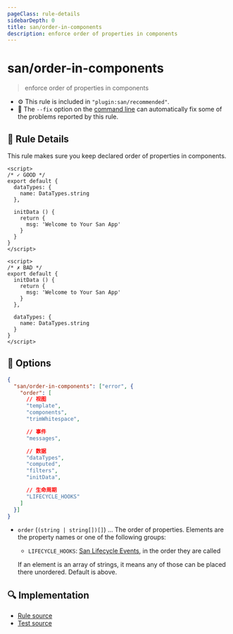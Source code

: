 ```yaml
---
pageClass: rule-details
sidebarDepth: 0
title: san/order-in-components
description: enforce order of properties in components
---
```

# san/order-in-components
> enforce order of properties in components

- :gear: This rule is included in `"plugin:san/recommended"`.
- :wrench: The `--fix` option on the [command line](https://eslint.org/docs/user-guide/command-line-interface#fixing-problems) can automatically fix some of the problems reported by this rule.

## :book: Rule Details

This rule makes sure you keep declared order of properties in components.

<eslint-code-block fix :rules="{'san/order-in-components': ['error']}">

```vue
<script>
/* ✓ GOOD */
export default {
  dataTypes: {
    name: DataTypes.string
  },

  initData () {
    return {
      msg: 'Welcome to Your San App'
    }
  }
}
</script>
```

</eslint-code-block>

<eslint-code-block fix :rules="{'san/order-in-components': ['error']}">

```vue
<script>
/* ✗ BAD */
export default {
  initData () {
    return {
      msg: 'Welcome to Your San App'
    }
  },

  dataTypes: {
    name: DataTypes.string
  }
}
</script>
```

</eslint-code-block>

## :wrench: Options

```json
{
  "san/order-in-components": ["error", {
    "order": [
      // 视图
      "template",
      "components",
      "trimWhitespace",

      // 事件
      "messages",

      // 数据
      "dataTypes",
      "computed",
      "filters",
      "initData",

      // 生命周期
      "LIFECYCLE_HOOKS"
    ]
  }]
}
```

- `order` (`(string | string[])[]`) ... The order of properties. Elements are the property names or one of the following groups:

  - `LIFECYCLE_HOOKS`: [San Lifecycle Events](https://baidu.github.io/san/tutorial/component/#%E7%94%9F%E5%91%BD%E5%91%A8%E6%9C%9F), in the order they are called

  If an element is an array of strings, it means any of those can be placed there unordered. Default is above.

## :mag: Implementation

- [Rule source](https://github.com/ecomfe/eslint-plugin-san/blob/master/lib/rules/order-in-components.js)
- [Test source](https://github.com/ecomfe/eslint-plugin-san/blob/master/tests/lib/rules/order-in-components.js)
